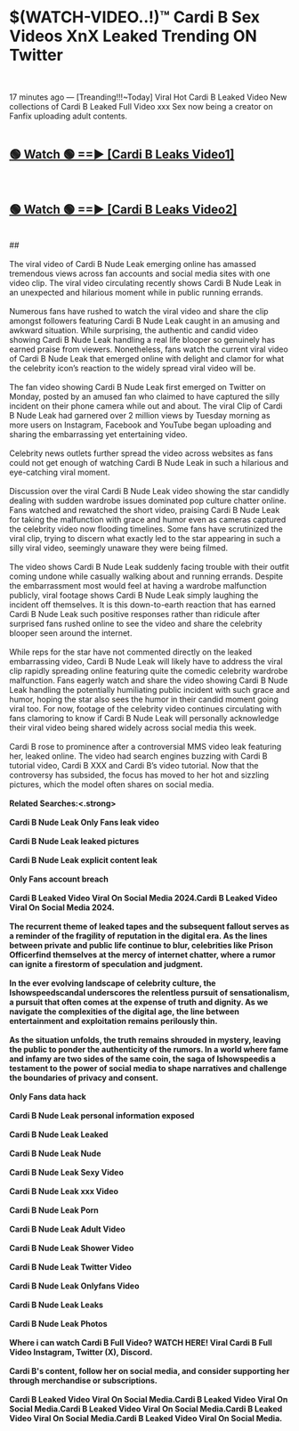 # $(WATCH-VIDEO..!)™ Cardi B Sex Videos XnX Leaked Trending ON Twitter<br>
<br>

17 minutes ago — [Treanding!!!~Today] Viral Hot Cardi B Leaked Video New collections of Cardi B Leaked Full Video xxx Sex now being a creator on Fanfix uploading adult contents.
<br>
 <br>

##  <a href="https://best2vid.blogspot.com?title=Cardi_B">🟢 Watch 🟢 ==► [Cardi B Leaks Video1]</a><br>
  <br>

##  <a href="https://best2vid.blogspot.com?title=Cardi_B">🟢 Watch 🟢 ==► [Cardi B Leaks Video2]</a><br>
  <br>
  ##
  <br>
  <br>
The viral video of Cardi B Nude Leak emerging online has amassed tremendous views across fan accounts and social media sites with one video clip. The viral video circulating recently shows Cardi B Nude Leak in an unexpected and hilarious moment while in public running errands.
<br><br>
Numerous fans have rushed to watch the viral video and share the clip amongst followers featuring Cardi B Nude Leak caught in an amusing and awkward situation. While surprising, the authentic and candid video showing Cardi B Nude Leak handling a real life blooper so genuinely has earned praise from viewers. Nonetheless, fans watch the current viral video of Cardi B Nude Leak that emerged online with delight and clamor for what the celebrity icon’s reaction to the widely spread viral video will be.
<br><br>
The fan video showing Cardi B Nude Leak first emerged on Twitter on Monday, posted by an amused fan who claimed to have captured the silly incident on their phone camera while out and about. The viral Clip of Cardi B Nude Leak had garnered over 2 million views by Tuesday morning as more users on Instagram, Facebook and YouTube began uploading and sharing the embarrassing yet entertaining video.
<br><br>
Celebrity news outlets further spread the video across websites as fans could not get enough of watching Cardi B Nude Leak in such a hilarious and eye-catching viral moment.
<br><br>
Discussion over the viral Cardi B Nude Leak video showing the star candidly dealing with sudden wardrobe issues dominated pop culture chatter online. Fans watched and rewatched the short video, praising Cardi B Nude Leak for taking the malfunction with grace and humor even as cameras captured the celebrity video now flooding timelines. Some fans have scrutinized the viral clip, trying to discern what exactly led to the star appearing in such a silly viral video, seemingly unaware they were being filmed.
<br><br>
The video shows Cardi B Nude Leak suddenly facing trouble with their outfit coming undone while casually walking about and running errands. Despite the embarrassment most would feel at having a wardrobe malfunction publicly, viral footage shows Cardi B Nude Leak simply laughing the incident off themselves. It is this down-to-earth reaction that has earned Cardi B Nude Leak such positive responses rather than ridicule after surprised fans rushed online to see the video and share the celebrity blooper seen around the internet.
<br><br>
While reps for the star have not commented directly on the leaked embarrassing video, Cardi B Nude Leak will likely have to address the viral clip rapidly spreading online featuring quite the comedic celebrity wardrobe malfunction. Fans eagerly watch and share the video showing Cardi B Nude Leak handling the potentially humiliating public incident with such grace and humor, hoping the star also sees the humor in their candid moment going viral too. For now, footage of the celebrity video continues circulating with fans clamoring to know if Cardi B Nude Leak will personally acknowledge their viral video being shared widely across social media this week.
<br><br>
Cardi B rose to prominence after a controversial MMS video leak featuring her, leaked online. The video had search engines buzzing with Cardi B tutorial video, Cardi B XXX and Cardi B’s video tutorial. Now that the controversy has subsided, the focus has moved to her hot and sizzling pictures, which the model often shares on social media.
<br><br>
<strong>Related Searches:<.strong>
<br><br>
Cardi B Nude Leak Only Fans leak video
<br><br>
Cardi B Nude Leak leaked pictures
<br><br>
Cardi B Nude Leak explicit content leak
<br><br>
Only Fans account breach
<br><br>
Cardi B Leaked Video Viral On Social Media 2024.Cardi B Leaked Video Viral On Social Media 2024.
<br><br>
The recurrent theme of leaked tapes and the subsequent fallout serves as a reminder of the fragility of reputation in the digital era. As the lines between private and public life continue to blur, celebrities like Prison Officerfind themselves at the mercy of internet chatter, where a rumor can ignite a firestorm of speculation and judgment.
<br><br>
In the ever evolving landscape of celebrity culture, the Ishowspeedscandal underscores the relentless pursuit of sensationalism, a pursuit that often comes at the expense of truth and dignity. As we navigate the complexities of the digital age, the line between entertainment and exploitation remains perilously thin.
<br><br>
As the situation unfolds, the truth remains shrouded in mystery, leaving the public to ponder the authenticity of the rumors. In a world where fame and infamy are two sides of the same coin, the saga of Ishowspeedis a testament to the power of social media to shape narratives and challenge the boundaries of privacy and consent.
<br><br>
Only Fans data hack
<br><br>
Cardi B Nude Leak personal information exposed
<br><br>
Cardi B Nude Leak Leaked
<br><br>
Cardi B Nude Leak Nude
<br><br>
Cardi B Nude Leak Sexy Video
<br><br>
Cardi B Nude Leak xxx Video
<br><br>
Cardi B Nude Leak Porn
<br><br>
Cardi B Nude Leak Adult Video
<br><br>
Cardi B Nude Leak Shower Video
<br><br>
Cardi B Nude Leak Twitter Video
<br><br>
Cardi B Nude Leak Onlyfans Video
<br><br>
Cardi B Nude Leak Leaks
<br><br>
Cardi B Nude Leak Photos
<br><br>
Where i can watch Cardi B Full Video? WATCH HERE! Viral Cardi B Full Video Instagram, Twitter (X), Discord.
<br><br>
Cardi B's content, follow her on social media, and consider supporting her through merchandise or subscriptions.
<br><br>
Cardi B Leaked Video Viral On Social Media.Cardi B Leaked Video Viral On Social Media.Cardi B Leaked Video Viral On Social Media.Cardi B Leaked Video Viral On Social Media.Cardi B Leaked Video Viral On Social Media.